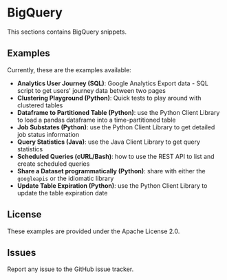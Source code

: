 # BigQuery

This sections contains BigQuery snippets.

## Examples

Currently, these are the examples available:

* **Analytics User Journey (SQL)**: Google Analytics Export data - SQL script to get users' journey data between two pages
* **Clustering Playground (Python)**: Quick tests to play around with clustered tables
* **Dataframe to Partitioned Table (Python)**: use the Python Client Library to load a pandas dataframe into a time-partitioned table
* **Job Substates (Python)**: use the Python Client Library to get detailed job status information
* **Query Statistics (Java)**: use the Java Client Library to get query statistics
* **Scheduled Queries (cURL/Bash)**: how to use the REST API to list and create scheduled queries
* **Share a Dataset programmatically (Python)**: share with either the `googleapis` or the idiomatic library
* **Update Table Expiration (Python)**: use the Python Client Library to update the table expiration date

## License

These examples are provided under the Apache License 2.0.

## Issues

Report any issue to the GitHub issue tracker.
